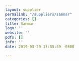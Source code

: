 ```yaml
---
layout: supplier
permalink: "/suppliers/sanmar"
categories: []
title: Sanmar
logo: ''
website: ''
pdfs: []
info: ''
date: 2019-03-29 17:33:39 -0500

---
```

